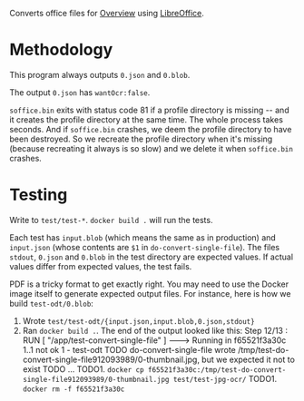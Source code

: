 Converts office files for [Overview](https://github.com/overview/overview-server)
using [LibreOffice](https://www.libreoffice.org/).

# Methodology

This program always outputs `0.json` and `0.blob`.

The output `0.json` has `wantOcr:false`.

`soffice.bin` exits with status code 81 if a profile directory is missing --
and it creates the profile directory at the same time. The whole process takes
seconds. And if `soffice.bin` crashes, we deem the profile directory to have
been destroyed. So we recreate the profile directory when it's missing (because
recreating it always is so slow) and we delete it when `soffice.bin` crashes.

# Testing

Write to `test/test-*`. `docker build .` will run the tests.

Each test has `input.blob` (which means the same as in production) and
`input.json` (whose contents are `$1` in `do-convert-single-file`). The files
`stdout`, `0.json` and `0.blob` in the test directory are expected values. If
actual values differ from expected values, the test fails.

PDF is a tricky format to get exactly right. You may need to use the Docker
image itself to generate expected output files. For instance, here is how we
build `test-odt/0.blob`:

1. Wrote `test/test-odt/{input.json,input.blob,0.json,stdout}`
1. Ran `docker build .`. The end of the output looked like this:
    Step 12/13 : RUN [ "/app/test-convert-single-file" ]
     ---> Running in f65521f3a30c
    1..1
    not ok 1 - test-odt
TODO        do-convert-single-file wrote /tmp/test-do-convert-single-file912093989/0-thumbnail.jpg, but we expected it not to exist
TODO    ...
TODO1. `docker cp f65521f3a30c:/tmp/test-do-convert-single-file912093989/0-thumbnail.jpg test/test-jpg-ocr/`
TODO1. `docker rm -f f65521f3a30c`
